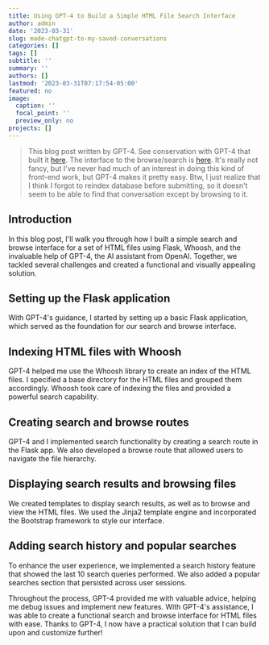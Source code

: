 ```yaml
---
title: Using GPT-4 to Build a Simple HTML File Search Interface
author: admin
date: '2023-03-31'
slug: made-chatgpt-to-my-saved-conversations
categories: []
tags: []
subtitle: ''
summary: ''
authors: []
lastmod: '2023-03-31T07:17:54-05:00'
featured: no
image:
  caption: ''
  focal_point: ''
  preview_only: no
projects: []
---
```


> This blog post written by GPT-4. See conservation with GPT-4 that built it
> [here](https://chatgpt.metafunctor.com/browse/gpt4/chat-gpt-python-search-html-files.html).
> The interface to the browse/search is [here](https://chatgpt.metafunctor.com/).
> It's really not fancy, but I've never had much of an interest in doing this
> kind of front-end work, but GPT-4 makes it pretty easy.
> Btw, I just realize that I think I forgot to reindex database before submitting,
> so it doesn't seem to be able to find that conversation except by browsing to it.

## Introduction
In this blog post, I'll walk you through how I built a simple search and browse interface for a set of HTML files using Flask, Whoosh, and the invaluable help of GPT-4, the AI assistant from OpenAI. Together, we tackled several challenges and created a functional and visually appealing solution.

## Setting up the Flask application
With GPT-4's guidance, I started by setting up a basic Flask application, which served as the foundation for our search and browse interface.

## Indexing HTML files with Whoosh
GPT-4 helped me use the Whoosh library to create an index of the HTML files. I specified a base directory for the HTML files and grouped them accordingly. Whoosh took care of indexing the files and provided a powerful search capability.

## Creating search and browse routes
GPT-4 and I implemented search functionality by creating a search route in the Flask app. We also developed a browse route that allowed users to navigate the file hierarchy.

## Displaying search results and browsing files
We created templates to display search results, as well as to browse and view the HTML files. We used the Jinja2 template engine and incorporated the Bootstrap framework to style our interface.

## Adding search history and popular searches
To enhance the user experience, we implemented a search history feature that showed the last 10 search queries performed. We also added a popular searches section that persisted across user sessions.

Throughout the process, GPT-4 provided me with valuable advice, helping me debug issues and implement new features. With GPT-4's assistance, I was able to create a functional search and browse interface for HTML files with ease. Thanks to GPT-4, I now have a practical solution that I can build upon and customize further!